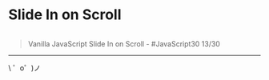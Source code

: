 Slide In on Scroll
====================

![]()

> Vanilla JavaScript Slide In on Scroll - #JavaScript30 13/30

-------------------

\ ゜o゜)ノ
